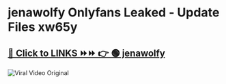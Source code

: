 
 # jenawolfy Onlyfans Leaked - Update Files xw65y

## <h2><a href="https://clipsfans.com/jenawolfy&ref=git">🔗 Click to LINKS ⏩⏩ 👉 🟢 jenawolfy </a></h2>

<a href="https://clipsfans.com/jenawolfy&ref=git" rel="nofollow" data-target="animated-image.originalLink"><img src="https://i.ibb.co.com/xMMVF88/686577567.gif" alt="Viral Video Original" style="max-width: 100%; display: inline-block;" data-target="animated-image.originalImage"></a>

